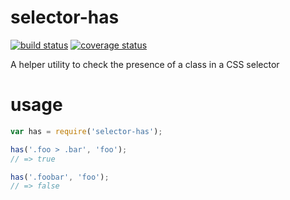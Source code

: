 # selector-has

[![build status][travis]][travis-uri]
[![coverage status][deps]][deps-uri]

A helper utility to check the presence of a class in a CSS selector

# usage

```javascript
var has = require('selector-has');

has('.foo > .bar', 'foo');
// => true

has('.foobar', 'foo');
// => false

```

[travis]: https://travis-ci.org/rtsao/selector-has.svg?branch=master
[travis-uri]: https://travis-ci.org/rtsao/selector-has

[deps]: https://david-dm.org/rtsao/selector-has.svg
[deps-uri]: https://david-dm.org/rtsao/selector-has
